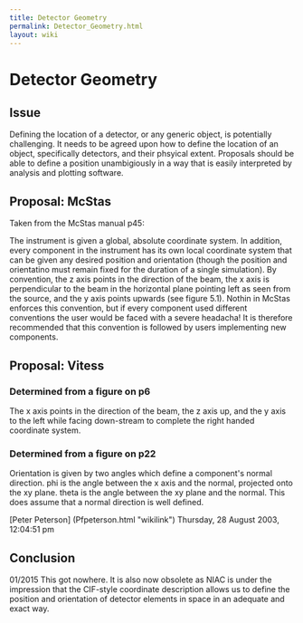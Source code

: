 ```yaml
---
title: Detector Geometry
permalink: Detector_Geometry.html
layout: wiki
---
```

Detector Geometry
=================

Issue
-----

Defining the location of a detector, or any generic object, is
potentially challenging. It needs to be agreed upon how to define the
location of an object, specifically detectors, and their phsyical
extent. Proposals should be able to define a position unambigiously in a
way that is easily interpreted by analysis and plotting software.

Proposal: McStas
----------------

Taken from the McStas manual p45:

The instrument is given a global, absolute coordinate system. In
addition, every component in the instrument has its own local coordinate
system that can be given any desired position and orientation (though
the position and orientatino must remain fixed for the duration of a
single simulation). By convention, the z axis points in the direction of
the beam, the x axis is perpendicular to the beam in the horizontal
plane pointing left as seen from the source, and the y axis points
upwards (see figure 5.1). Nothin in McStas enforces this convention, but
if every component used different conventions the user would be faced
with a severe headacha! It is therefore recommended that this convention
is followed by users implementing new components.

Proposal: Vitess
----------------

### Determined from a figure on p6

The x axis points in the direction of the beam, the z axis up, and the y
axis to the left while facing down-stream to complete the right handed
coordinate system.

### Determined from a figure on p22

Orientation is given by two angles which define a component's normal
direction. phi is the angle between the x axis and the normal, projected
onto the xy plane. theta is the angle between the xy plane and the
normal. This does assume that a normal direction is well defined.

[Peter Peterson] (Pfpeterson.html "wikilink") Thursday, 28 August 2003,
12:04:51 pm

Conclusion
----------

01/2015 This got nowhere. It is also now obsolete as NIAC is under the
impression that the CIF-style coordinate description allows us to define
the position and orientation of detector elements in space in an
adequate and exact way.
